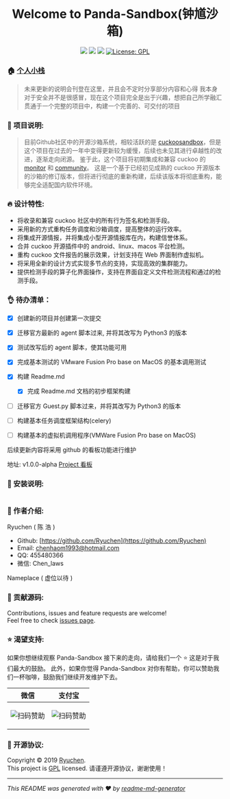 <h1 align="center">Welcome to Panda-Sandbox(钟馗沙箱)</h1>
<p align="center">
  <img src="https://img.shields.io/badge/version-v0.1-blue.svg?cacheSeconds=2592000" />
  <img src="https://img.shields.io/badge/language-python3-blue.svg?cacheSeconds=2592000" />
  <img src="https://img.shields.io/badge/platform-macos-blue.svg?cacheSeconds=2592000" />
  <a href="http://www.gnu.org/licenses/gpl-3.0.html">
    <img alt="License: GPL" src="https://img.shields.io/badge/License-GPL-yellow.svg" target="_blank" />
  </a>
</p>

### 🏠 [个人小栈](https://ryuchen.github.io/)

  > 未来更新的说明会刊登在这里，并且会不定时分享部分内容和心得
  > 我本身对于安全并不是很感冒，现在这个项目完全是出于兴趣，想把自己所学融汇贯通于一个完整的项目中，构建一个完善的、可交付的项目

### 📎 项目说明:
  > 目前Github社区中的开源沙箱系统，相较活跃的是 [cuckoosandbox](http://www.cuckoosandbox.org/)，但是这个项目在过去的一年中变得更新较为缓慢，后续也未见其进行卓越性的改进，逐渐走向闭源。
  > 鉴于此，这个项目将初期集成和兼容 cuckoo 的 [monitor](https://github.com/cuckoosandbox/monitor) 和 [community](https://github.com/cuckoosandbox/community)。
  > 这是一个基于已经初见成熟的 cuckoo 开源版本的沙箱的修订版本，但将进行彻底的重新构建，后续该版本将彻底重构，能够完全适配国内软件环境。


### 🔥 设计特性:

- 将收录和兼容 cuckoo 社区中的所有行为签名和检测手段。
- 采用新的方式重构任务调度和沙箱调度，提高整体的运行效率。
- 将集成开源情报，并将集成小型开源情报库在内，构建信誉体系。
- 合并 cuckoo 开源插件中的 android、linux、macos 平台检测。
- 重构 cuckoo 文件报告的展示效果，计划支持在 Web 界面制作虚拟机。
- 将采用全新的设计方式实现多节点的支持，实现高效的集群能力。
- 提供检测手段的算子化界面操作，支持在界面自定义文件检测流程和通过的检测手段。


### 👌 待办清单：
 * [x] 创建新的项目并创建第一次提交
 * [x] 迁移官方最新的 agent 脚本过来, 并将其改写为 Python3 的版本
 * [x] 测试改写后的 agent 脚本，使其功能可用
 * [x] 完成基本测试的 VMware Fusion Pro base on MacOS 的基本调用测试
 * [x] 构建 Readme.md
 
    * [x] 完成 Readme.md 文档的初步框架构建
    
 * [ ] 迁移官方 Guest.py 脚本过来，并将其改写为 Python3 的版本
 * [ ] 构建基本任务调度框架结构(celery)
 * [ ] 构建基本的虚拟机调用程序(VMWare Fusion Pro base on MacOS)
 
 后续更新内容将采用 github 的看板功能进行维护
 
 地址: v1.0.0-alpha [Project 看板](https://github.com/Ryuchen/Panda-Sandbox/projects/1)
 
### 📖 安装说明:

```python

```

### 👤 作者介绍:

Ryuchen ( 陈 浩 )

* Github: [https://github.com/Ryuchen](https://github.com/Ryuchen)
* Email: [chenhaom1993@hotmail.com](chenhaom1993@hotmail.com)
* QQ: 455480366
* 微信: Chen_laws

Nameplace ( 虚位以待 )

### 🤝 贡献源码:

Contributions, issues and feature requests are welcome!<br />Feel free to check [issues page](https://github.com/Ryuchen/Panda-Sandbox/issues).

### ⭐ 渴望支持: 

如果你想继续观察 Panda-Sandbox 接下来的走向，请给我们一个 ⭐ 这是对于我们最大的鼓励。
此外，如果你觉得 Panda-Sandbox 对你有帮助，你可以赞助我们一杯咖啡，鼓励我们继续开发维护下去。

| **微信**                         | **支付宝**                           |
| ------------------------------- | ----------------------------------- |
|<p align="center">![扫码赞助](https://github.com/Ryuchen/Panda-Sandbox/raw/master/sponsor/wechat.jpg)</p>|<p align="center">![扫码赞助](https://github.com/Ryuchen/Panda-Sandbox/raw/master/sponsor/alipay.jpg)</p>|

### 📝 开源协议:

Copyright © 2019 [Ryuchen](https://github.com/Ryuchen).<br />
This project is [GPL](http://www.gnu.org/licenses/gpl-3.0.html) licensed.
请谨遵开源协议，谢谢使用！

***
_This README was generated with ❤️ by [readme-md-generator](https://github.com/kefranabg/readme-md-generator)_